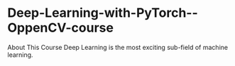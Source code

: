 # Deep-Learning-with-PyTorch--OppenCV-course
About This Course Deep Learning is the most exciting sub-field of machine learning.  
